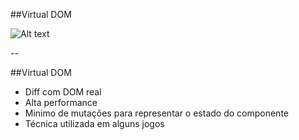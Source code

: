 ##Virtual DOM

![Alt text](http://localhost:8080/set-state-render.png)

--

##Virtual DOM

- Diff com DOM real
- Alta performance
- Minimo de mutações para representar o estado do componente
- Técnica utilizada em alguns jogos